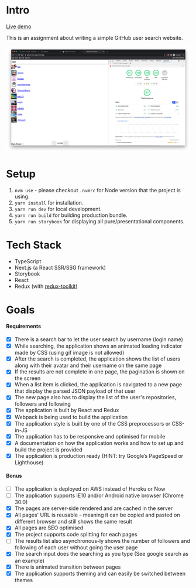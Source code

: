 # Intro

[Live demo](https://github-user-page.vercel.app/)

This is an assignment about writing a simple GitHub user search website.

<p align="center">
  <img src="https://github.com/zushenyan/github-user-page/blob/main/lighthouse_result.png">
</p>

# Setup

1. `nvm use` - please checkout `.nvmrc` for Node version that the project is using.
2. `yarn install` for installation.
3. `yarn run dev` for local development.
4. `yarn run build` for building production bundle.
5. `yarn run storybook` for displaying all pure/presentational components.

# Tech Stack

- TypeScript
- Next.js (a React SSR/SSG framework)
- Storybook
- React
- Redux (with [redux-toolkit](https://redux-toolkit.js.org/))

# Goals

#### Requirements

- [x] There is a search bar to let the user search by username (login name)
- [x] While searching, the application shows an animated loading indicator made by CSS (using gif image is not allowed)
- [x] After the search is completed, the application shows the list of users along with their avatar and their username on the same page
- [x] If the results are not complete in one page, the pagination is shown on the screen
- [x] When a list item is clicked, the application is navigated to a new page that display the parsed JSON payload of that user
- [x] The new page also has to display the list of the user's repositories, followers and following
- [x] The application is built by React and Redux
- [x] Webpack is being used to build the application
- [x] The application style is built by one of the CSS preprocessors or CSS-in-JS
- [x] The application has to be responsive and optimised for mobile
- [x] A documentation on how the application works and how to set up and build the project is provided
- [x] The application is production ready (HINT: try Google’s PageSpeed or Lighthouse)

#### Bonus

- [ ] The application is deployed on AWS instead of Heroku or Now
- [ ] The application supports IE10 and/or Android native browser (Chrome 30.0)
- [x] The pages are server-side rendered and are cached in the server
- [x] All pages' URL is reusable - meaning it can be copied and pasted on different browser and still shows the same result
- [x] All pages are SEO optimised
- [x] The project supports code splitting for each pages
- [ ] The results list also asynchronous-ly shows the number of followers and following of each user without going the user page
- [x] The search input does the searching as you type (See google search as an example)
- [x] There is animated transition between pages
- [x] The application supports theming and can easily be switched between themes
